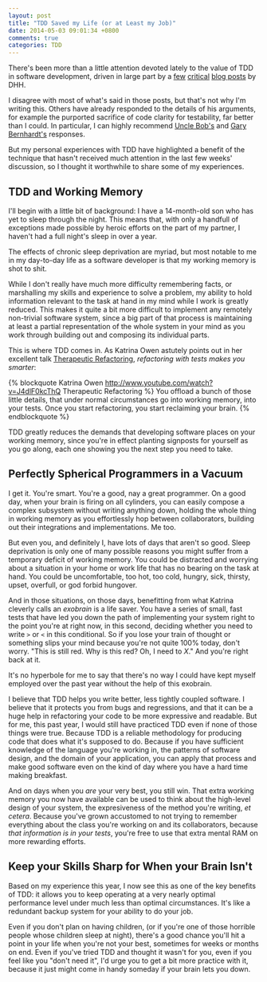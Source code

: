 ```yaml
---
layout: post
title: "TDD Saved my Life (or at Least my Job)"
date: 2014-05-03 09:01:34 +0800
comments: true
categories: TDD
---
```


There's been more than a little attention devoted lately to the value of TDD in software development, driven in large part by a [few](http://david.heinemeierhansson.com/2014/tdd-is-dead-long-live-testing.html) [critical](http://david.heinemeierhansson.com/2014/test-induced-design-damage.html) [blog posts](http://david.heinemeierhansson.com/2014/slow-database-test-fallacy.html) by DHH.

I disagree with most of what's said in those posts, but that's not why I'm writing this. Others have already responded to the details of his arguments, for example the purported sacrifice of code clarity for testability, far better than I could. In particular, I can highly recommend [Uncle Bob's](http://blog.8thlight.com/uncle-bob/2014/05/01/Design-Damage.html) and [Gary Bernhardt's](https://www.destroyallsoftware.com/blog/2014/tdd-straw-men-and-rhetoric) responses.

But my personal experiences with TDD have highlighted a benefit of the technique that hasn't received much attention in the last few weeks' discussion, so I thought it worthwhile to share some of my experiences.

TDD and Working Memory
----------------------

I'll begin with a little bit of background: I have a 14-month-old son who has yet to sleep through the night. This means that, with only a handfull of exceptions made possible by heroic efforts on the part of my partner, I haven't had a full night's sleep in over a year.

The effects of chronic sleep deprivation are myriad, but most notable to me in my day-to-day life as a software developer is that my working memory is shot to shit.

While I don't really have much more difficulty remembering facts, or marshalling my skills and experience to solve a problem, my ability to hold information relevant to the task at hand in my mind while I work is greatly reduced. This makes it quite a bit more difficult to implement any remotely non-trivial software system, since a big part of that process is maintaining at least a partial representation of the whole system in your mind as you work through building out and composing its individual parts.

This is where TDD comes in. As Katrina Owen astutely points out in her excellent talk [Therapeutic Refactoring](http://www.youtube.com/watch?v=J4dlF0kcThQ), _refactoring with tests makes you smarter_:

{% blockquote Katrina Owen http://www.youtube.com/watch?v=J4dlF0kcThQ Therapeutic Refactoring %}
You offload a bunch of those little details, that under normal circumstances go into working memory, into your tests. Once you start refactoring, you start reclaiming your brain.
{% endblockquote %}

TDD greatly reduces the demands that developing software places on your working memory, since you're in effect planting signposts for yourself as you go along, each one showing you the next step you need to take.

Perfectly Spherical Programmers in a Vacuum
-------------------------------------------

I get it. You're smart. You're a good, nay a great programmer. On a good day, when your brain is firing on all cylinders, you can easily compose a complex subsystem without writing anything down, holding the whole thing in working memory as you effortlessly hop between collaborators, building out their integrations and implementations. Me too.

But even you, and definitely I, have lots of days that aren't so good. Sleep deprivation is only one of many possible reasons you might suffer from a temporary deficit of working memory. You could be distracted and worrying about a situation in your home or work life that has no bearing on the task at hand. You could be uncomfortable, too hot, too cold, hungry, sick, thirsty, upset, overfull, or god forbid hungover.

And in those situations, on those days, benefitting from what Katrina cleverly calls an _exobrain_ is a life saver. You have a series of small, fast tests that have led you down the path of implementing your system right to the point you're at right now, in this second, deciding whether you need to write `>` or `<` in this conditional. So if you lose your train of thought or something slips your mind because you're not quite 100% today, don't worry. "This is still red. Why is this red? Oh, I need to _X_." And you're right back at it.

It's no hyperbole for me to say that there's no way I could have kept myself employed over the past year without the help of this exobrain.

I believe that TDD helps you write better, less tightly coupled software. I believe that it protects you from bugs and regressions, and that it can be a huge help in refactoring your code to be more expressive and readable. But for me, this past year, I would still have practiced TDD even if none of those things were true. Because TDD is a reliable methodology for producing code that does what it's supposed to do. Because if you have sufficient knowledge of the language you're working in, the patterns of software design, and the domain of your application, you can apply that process and make good software even on the kind of day where you have a hard time making breakfast.

And on days when you _are_ your very best, you still win. That extra working memory you now have available can be used to think about the high-level design of your system, the expresiveness of the method you're writing, _et cetera_. Because you've grown accustomed to not trying to remember everything about the class you're working on and its collaborators, because _that information is in your tests_, you're free to use that extra mental RAM on more rewarding efforts.

Keep your Skills Sharp for When your Brain Isn't
------------------------------------------------

Based on my experience this year, I now see this as one of the key benefits of TDD: it allows you to keep operating at a very nearly optimal performance level under much less than optimal circumstances. It's like a redundant backup system for your ability to do your job.

Even if you don't plan on having children, (or if you're one of those horrible people whose children sleep at night), there's a good chance you'll hit a point in your life when you're not your best, sometimes for weeks or months on end. Even if you've tried TDD and thought it wasn't for you, even if you feel like you "don't need it", I'd urge you to get a bit more practice with it, because it just might come in handy someday if your brain lets you down.
